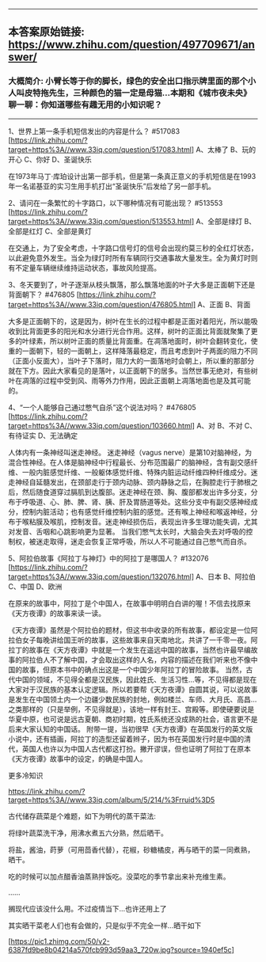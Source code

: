 ----------------------------------------
## 本答案原始链接: https://www.zhihu.com/question/497709671/answer/
### 大概简介: 小臂长等于你的脚长，绿色的安全出口指示牌里面的那个小人叫皮特拖先生，三种颜色的猫一定是母猫…本期和《城市夜未央》聊一聊：你知道哪些有趣无用的小知识呢？
----------------------------------------
1、世界上第一条手机短信发出的内容是什么？ #517083 [https://link.zhihu.com/?target=https%3A//www.33iq.com/question/517083.html]
A、太棒了
B、玩的开心
C、你好
D、圣诞快乐

在1973年马丁·库珀设计出第一部手机，但是第一条真正意义的手机短信是在1993年一名诺基亚的实习生用手机打出“圣诞快乐”后发给了另一部手机。


2、请问在一条繁忙的十字路口，以下哪种情况有可能出现？ #513553 [https://link.zhihu.com/?target=https%3A//www.33iq.com/question/513553.html]
A、全部是绿灯
B、全部是红灯
C、全部是黄灯

在交通上，为了安全考虑，十字路口信号灯的信号会出现约莫三秒的全红灯状态，以此避免意外发生。当全为绿灯时所有车辆同行交通事故大量发生。全为黄灯时则有不定量车辆继续维持运动状态，事故风险提高。


3、冬天要到了，叶子逐渐从枝头飘落，那么飘落地面的叶子大多是正面朝下还是背面朝下？ #476805 [https://link.zhihu.com/?target=https%3A//www.33iq.com/question/476805.html]
A、正面
B、背面

大多是正面朝下的，这是因为，树叶在生长的过程中都是正面对着阳光，所以能吸收到比背面更多的阳光和水分进行光合作用。这样，树叶的正面比背面就聚集了更多的叶绿素，所以树叶正面的质量比背面重。在凋落地面时，树叶会翻转变化，使重的一面朝下，轻的一面朝上，这样降落最稳定，而且考虑到叶子两面的阻力不同（正面小反面大），当叶子下落时，阻力大的一面落地时会朝上，所以重的那部分就在下方。因此大家看见的是落叶，以正面朝下的居多。当然世事无绝对，有些树叶在凋落的过程中受到风、雨等外力作用，因此正面朝上凋落地面也是及其可能的。

4、“一个人能够自己通过憋气自杀”这个说法对吗？ #476805 [https://link.zhihu.com/?target=https%3A//www.33iq.com/question/103660.html]
A、对
B、不对
C、有待证实
D、无法确定

人体内有一条神经叫迷走神经。
迷走神经（vagus nerve）是第10对脑神经，为混合性神经。在人体是脑神经中行程最长、分布范围最广的脑神经，含有副交感纤维、一般内脏感觉纤维、一般躯体感觉纤维、特殊内脏运动纤维四种纤维成分。迷走神经自延髓发出，在颈部走行于颈内动脉、颈内静脉之后，在胸腔走行于肺根之后，然后随食道穿过膈肌到达腹部。迷走神经在颈、胸、腹部都发出许多分支，分布于呼吸道、心、肺、脾、肾、胰、肝及胃肠道等处。这些分支中有副交感神经成分，控制内脏活动；也有感觉纤维控制内脏的感觉。还有喉上神经和喉返神经，分布于喉粘膜及喉肌，控制发音。迷走神经损伤后，表现出许多生理功能失调，尤其对发音、舌咽和心跳影响更为显著。
当我们憋气太长时，大脑会失去对呼吸的控制权，被迷走取得，迷走会恢复正常呼吸，所以人不可能通过自己憋气而自杀。


5、阿拉伯故事《阿拉丁与神灯》中的阿拉丁是哪国人？ #132076 [https://link.zhihu.com/?target=https%3A//www.33iq.com/question/132076.html]
A、日本
B、阿拉伯
C、中国
D、欧洲

在原来的故事中，阿拉丁是个中国人，在故事中明明白白讲的喔！不信去找原来《天方夜谭》的故事来读一读。

《天方夜谭》虽然是个阿拉伯的题材，但这书中收录的所有故事，都设定是一位阿拉伯女子每晚讲给国王听的故事，这些故事来自天南地北，共讲了一千零一夜。阿拉丁的故事在《天方夜谭》中就是一个发生在遥远中国的故事，当然也许最早编故事的阿拉伯人不了解中国，才会取出这样的人名，内容的描述在我们听来也不像中国的故事，但原本书中的确点出这是一个中国少年阿拉丁的冒险故事。
当然，古代中国的领域，不见得全都是汉民族，因此姓氏、生活习性…等，不见得都是现在大家对于汉民族的基本认定逻辑。所以若要帮《天方夜谭》自圆其说，可以说故事是发生在中国领土内一个边疆少数民族的封地，例如楼兰、车师、大月氏、高昌…之类那样的（只是举例，不见得就是），该地一样有封王、宫殿等。即使硬要说是华夏中原，也可说是远古夏朝、商初时期，姓氏系统还没成熟的社会，语言更不是后来大家认知的中国话。
附带一提，当初很早《天方夜谭》在英国发行的英文版小说中，还有插画，阿拉丁的造型还留着辫子，因为书在英国发行时是中国的清代，英国人也许以为中国人古代都这打扮。撇开谬误，但也证明了阿拉丁在原本《天方夜谭》故事中的设定，的确是中国人。




更多冷知识

https://link.zhihu.com/?target=https%3A//www.33iq.com/album/5/214/%3Frruid%3D5



古代储存蔬菜是个难题，如下为明代的蒸干菜法:

将绿叶蔬菜洗干净，用沸水煮五六分熟，然后晒干。

将盐，酱油，莳萝（可用茴香代替），花椒，砂糖橘皮，再与晒干的菜一同煮熟，晒干。

吃的时候可以加点醋香油蒸熟拌饭吃。没菜吃的季节拿出来补充维生素。

……

搁现代应该没什么用。不过疫情当下…也许还用上了

其实晒干菜老人们也有会做的，只是似乎不完全一样…晒干如下

[https://pic1.zhimg.com/50/v2-6387fd9be8b04214a570fcb993d59aa3_720w.jpg?source=1940ef5c]

